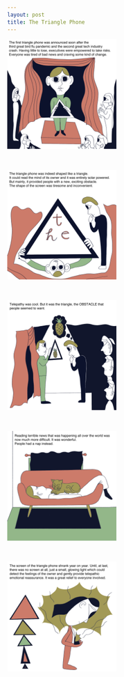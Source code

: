 ```yaml
---
layout: post
title: The Triangle Phone
---
```



<img src="/assets/images/triangle-phone/01_cover.jpg" width="50%" alt="Text reads: “The first triangle phone was announced soon after the third great bird flu pandemic and second great tech industry crash. Having little to lose, executives were empowered to tae risks. Everyone was tired of bad news and craving some kind of change.” A man in a green polo neck is on stage holding a phone in the shape of a triangle, with the audience around him. Some are clapping.">

<p>&nbsp;</p>

<img src="/assets/images/triangle-phone/02_obstacle.jpg" width="50%" alt="Text reads: “The triangle phone was indeed shaped like a triangle. It could read the mind of its owner and it was entirely solar powered. But mainly, it provided people with a new, exciting obstacle. The shape of the screen was tiresome and inconvenient.” The polonecked man is holding up the triangle phone to the viewer, who is looking at the phone with interest.">

<p>&nbsp;</p>

<img src="/assets/images/triangle-phone/03_telepathy.jpg" width="50%" alt="Text reads: “Telepathy was cool. But it was the triangle, the OBSTACLE that people seemed to want.” A man on stage is viewing the phone, thinking of a pineapple, which is also shown on the phone’s screen. The audience look on.">
<p>&nbsp;</p>

<img src="/assets/images/triangle-phone/04_nap.jpg" width="50%" alt="Text reads: “Reading terrible news that was happening all over the world was now much more difficult. It was wonderful. People had a nap instead.” A man is lying on a red sofa with a cat asleep on him.">
<p>&nbsp;</p>

<img src="/assets/images/triangle-phone/05_no_screen_left.jpg" width="50%" alt="Text reads: “The screen of the triangle phone shrank year on year. Until, at last, there was on screen at all, just a small, glowing light which could detect the feelings of the owner and gently provide telepathic emotional reassurance. It was a great relief to everyone involved.” A woman is holding a small, glowing triangle to her chest. To the left, you see snapshots of the triangle phone shrinking sequentially from top to bottom.">
<p>&nbsp;</p>
